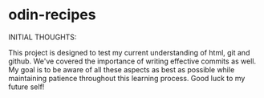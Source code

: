 # odin-recipes

INITIAL THOUGHTS:

This project is designed to test my current understanding of html, git and github. We've covered the importance of writing effective commits as well. My goal is to be aware of all these aspects as best as possible while maintaining patience throughout this learning process. Good luck to my future self!